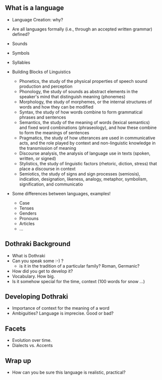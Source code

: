 What is a language
-------------------------------------

* Language Creation: why?

* Are all languages formally (i.e., through an accepted written grammar) defined?

* Sounds 
* Symbols
* Syllables

* Building Blocks of Linguistics
  - Phonetics, the study of the physical properties of speech sound production and perception
  - Phonology, the study of sounds as abstract elements in the speaker's mind that distinguish meaning (phonemes)
  - Morphology, the study of morphemes, or the internal structures of words and how they can be modified
  - Syntax, the study of how words combine to form grammatical phrases and sentences
  - Semantics, the study of the meaning of words (lexical semantics) and fixed word combinations (phraseology), and how these combine to form the meanings of sentences
  - Pragmatics, the study of how utterances are used in communicative acts, and the role played by context and non-linguistic knowledge in the transmission of meaning
  - Discourse analysis, the analysis of language use in texts (spoken, written, or signed)
  - Stylistics, the study of linguistic factors (rhetoric, diction, stress) that place a discourse in context
  - Semiotics, the study of signs and sign processes (semiosis), indication, designation, likeness, analogy, metaphor, symbolism, signification, and communicatio

* Some differences between languages, examples!
  - Case
  - Tenses
  - Genders
  - Pronouns
  - Articles
  - ...


Dothraki Background
---------------------------------------

* What is Dothraki
* Can you speak some :-) ?
  - is it in the tradition of a particular family? Roman, Germanic?
* How did you get to develop it?
* Vocabulary. How big.
* Is it somehow special for the time, context (100 words for snow ...)


Developing Dothraki
------------------------------------

* Importance of context for the meaning of a word
* Ambiguities? Language is imprecise. Good or bad? 


Facets
-------------------------------

* Evolution over time.
* Dialects vs. Accents


Wrap up
----------------------------------------
* How can you be sure this language is realistic, practical?






